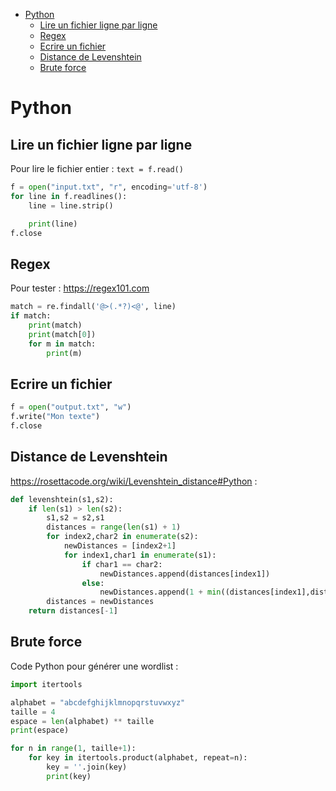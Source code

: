 - [Python](#python)
	- [Lire un fichier ligne par ligne](#lire-un-fichier-ligne-par-ligne)
	- [Regex](#regex)
	- [Ecrire un fichier](#ecrire-un-fichier)
	- [Distance de Levenshtein](#distance-de-levenshtein)
	- [Brute force](#brute-force)

# Python

## Lire un fichier ligne par ligne
Pour lire le fichier entier : `text = f.read()`
```python
f = open("input.txt", "r", encoding='utf-8')
for line in f.readlines():
	line = line.strip()

	print(line)
f.close
```

## Regex
Pour tester : https://regex101.com
```python
match = re.findall('@>(.*?)<@', line)
if match:
	print(match)
	print(match[0])
	for m in match:
		print(m)
```

## Ecrire un fichier
```python
f = open("output.txt", "w")
f.write("Mon texte")
f.close
```

## Distance de Levenshtein
https://rosettacode.org/wiki/Levenshtein_distance#Python :
```python
def levenshtein(s1,s2):
	if len(s1) > len(s2):
		s1,s2 = s2,s1
		distances = range(len(s1) + 1)
		for index2,char2 in enumerate(s2):
			newDistances = [index2+1]
			for index1,char1 in enumerate(s1):
				if char1 == char2:
					newDistances.append(distances[index1])
				else:
					newDistances.append(1 + min((distances[index1],distances[index1+1],newDistances[-1])))
		distances = newDistances
	return distances[-1]
```

## Brute force
Code Python pour générer une wordlist :
```python
import itertools

alphabet = "abcdefghijklmnopqrstuvwxyz"
taille = 4
espace = len(alphabet) ** taille
print(espace)

for n in range(1, taille+1):
	for key in itertools.product(alphabet, repeat=n):
		key = ''.join(key)
		print(key)
```
